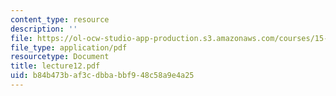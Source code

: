 ```yaml
---
content_type: resource
description: ''
file: https://ol-ocw-studio-app-production.s3.amazonaws.com/courses/15-063-communicating-with-data-summer-2003/b84b473baf3cdbbabbf948c58a9e4a25_lecture12.pdf
file_type: application/pdf
resourcetype: Document
title: lecture12.pdf
uid: b84b473b-af3c-dbba-bbf9-48c58a9e4a25
---
```

